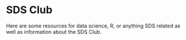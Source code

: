 # SDS Club
Here are some resources for data science, R, or anything SDS related as well as information about the SDS Club.
